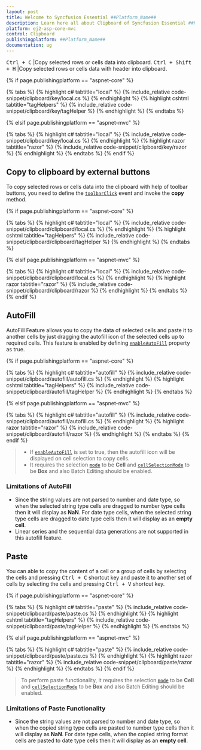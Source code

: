 ```yaml
---
layout: post
title: Welcome to Syncfusion Essential ##Platform_Name##
description: Learn here all about Clipboard of Syncfusion Essential ##Platform_Name## widgets based on HTML5 and jQuery.
platform: ej2-asp-core-mvc
control: Clipboard
publishingplatform: ##Platform_Name##
documentation: ug
---
```


<kbd>Ctrl + C</kbd> |Copy selected rows or cells data into clipboard.
<kbd>Ctrl + Shift + H</kbd> |Copy selected rows or cells data with header into clipboard.

{% if page.publishingplatform == "aspnet-core" %}

{% tabs %}
{% highlight c# tabtitle="local" %}
{% include_relative code-snippet/clipboard/key/local.cs %}
{% endhighlight %}
{% highlight cshtml tabtitle="tagHelpers" %}
{% include_relative code-snippet/clipboard/key/tagHelper %}
{% endhighlight %}
{% endtabs %}

{% elsif page.publishingplatform == "aspnet-mvc" %}

{% tabs %}
{% highlight c# tabtitle="local" %}
{% include_relative code-snippet/clipboard/key/local.cs %}
{% endhighlight %}
{% highlight razor tabtitle="razor" %}
{% include_relative code-snippet/clipboard/key/razor %}
{% endhighlight %}
{% endtabs %}
{% endif %}



## Copy to clipboard by external buttons

To copy selected rows or cells data into the clipboard with help of toolbar buttons, you need to define the [`toolbarClick`](https://help.syncfusion.com/cr/aspnetcore-js2/Syncfusion.EJ2.Grids.Grid.html#Syncfusion_EJ2_Grids_Grid_ToolbarClick) event and invoke the **copy** method.

{% if page.publishingplatform == "aspnet-core" %}

{% tabs %}
{% highlight c# tabtitle="local" %}
{% include_relative code-snippet/clipboard/clipboard/local.cs %}
{% endhighlight %}
{% highlight cshtml tabtitle="tagHelpers" %}
{% include_relative code-snippet/clipboard/clipboard/tagHelper %}
{% endhighlight %}
{% endtabs %}

{% elsif page.publishingplatform == "aspnet-mvc" %}

{% tabs %}
{% highlight c# tabtitle="local" %}
{% include_relative code-snippet/clipboard/clipboard/local.cs %}
{% endhighlight %}
{% highlight razor tabtitle="razor" %}
{% include_relative code-snippet/clipboard/clipboard/razor %}
{% endhighlight %}
{% endtabs %}
{% endif %}



## AutoFill

AutoFill Feature allows you to copy the data of selected cells and paste it to another cells by just dragging the autofill icon of the selected cells up to required cells. This feature is enabled by defining [`enableAutoFill`](https://help.syncfusion.com/cr/aspnetcore-js2/Syncfusion.EJ2.Grids.Grid.html#Syncfusion_EJ2_Grids_Grid_EnableAutoFill) property as true.

{% if page.publishingplatform == "aspnet-core" %}

{% tabs %}
{% highlight c# tabtitle="autofill" %}
{% include_relative code-snippet/clipboard/autofill/autofill.cs %}
{% endhighlight %}
{% highlight cshtml tabtitle="tagHelpers" %}
{% include_relative code-snippet/clipboard/autofill/tagHelper %}
{% endhighlight %}
{% endtabs %}

{% elsif page.publishingplatform == "aspnet-mvc" %}

{% tabs %}
{% highlight c# tabtitle="autofill" %}
{% include_relative code-snippet/clipboard/autofill/autofill.cs %}
{% endhighlight %}
{% highlight razor tabtitle="razor" %}
{% include_relative code-snippet/clipboard/autofill/razor %}
{% endhighlight %}
{% endtabs %}
{% endif %}



> * If [`enableAutoFill`](https://help.syncfusion.com/cr/aspnetcore-js2/Syncfusion.EJ2.Grids.Grid.html#Syncfusion_EJ2_Grids_Grid_EnableAutoFill) is set to true, then the autofill icon will be displayed on cell selection to copy cells.
> * It requires the selection [`mode`](https://help.syncfusion.com/cr/aspnetcore-js2/Syncfusion.EJ2.Grids.GridSelectionSettings.html#Syncfusion_EJ2_Grids_GridSelectionSettings_Mode) to be **Cell** and [`cellSelectionMode`](https://help.syncfusion.com/cr/aspnetcore-js2/Syncfusion.EJ2.Grids.GridSelectionSettings.html#Syncfusion_EJ2_Grids_GridSelectionSettings_CellSelectionMode) to be **Box** and also Batch Editing should be enabled.

### Limitations of AutoFill

* Since the string values are not parsed to number and date type, so when the selected string type cells are dragged to number type cells then it will display as **NaN**. For date type cells, when the selected string type cells are dragged to date type cells then it will display as an **empty cell**.
* Linear series and the sequential data generations are not supported in this autofill feature.

## Paste

You can able to copy the content of a cell or a group of cells by selecting the cells and pressing <kbd>Ctrl + C</kbd> shortcut key and paste it to another set of cells by selecting the cells and pressing <kbd>Ctrl + V</kbd> shortcut key.

{% if page.publishingplatform == "aspnet-core" %}

{% tabs %}
{% highlight c# tabtitle="paste" %}
{% include_relative code-snippet/clipboard/paste/paste.cs %}
{% endhighlight %}
{% highlight cshtml tabtitle="tagHelpers" %}
{% include_relative code-snippet/clipboard/paste/tagHelper %}
{% endhighlight %}
{% endtabs %}

{% elsif page.publishingplatform == "aspnet-mvc" %}

{% tabs %}
{% highlight c# tabtitle="paste" %}
{% include_relative code-snippet/clipboard/paste/paste.cs %}
{% endhighlight %}
{% highlight razor tabtitle="razor" %}
{% include_relative code-snippet/clipboard/paste/razor %}
{% endhighlight %}
{% endtabs %}
{% endif %}



> To perform paste functionality, it requires the selection [`mode`](https://help.syncfusion.com/cr/aspnetcore-js2/Syncfusion.EJ2.Grids.GridSelectionSettings.html#Syncfusion_EJ2_Grids_GridSelectionSettings_Mode) to be **Cell** and [`cellSelectionMode`](https://help.syncfusion.com/cr/aspnetcore-js2/Syncfusion.EJ2.Grids.GridSelectionSettings.html#Syncfusion_EJ2_Grids_GridSelectionSettings_CellSelectionMode) to be **Box** and also Batch Editing should be enabled.

### Limitations of Paste Functionality

* Since the string values are not parsed to number and date type, so when the copied string type cells are pasted to number type cells then it will display as **NaN**. For date type cells, when the copied string format cells are pasted to date type cells then it will display as an **empty cell**.